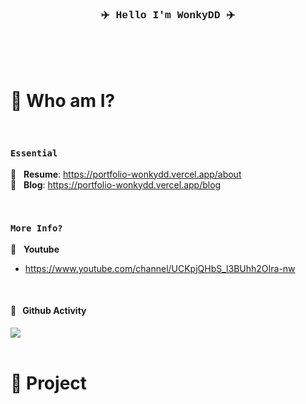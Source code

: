 <div align="center" style="font-family:courier;">
 
###  ✈️ Hello I'm WonkyDD ✈️

  <br>

  <!-- ✅ 추가할것..!
  1. 한양대 홈페이지 배지
  2. notion resume 배지
  3. vercel hompage 배지

  1. img 폴더추가해서 내얼굴 왼쪽
  2. 배지들은 오른쪽에 배치
  -->

<!--   <div>  -->
<!--     <a href="https://velog.io/@wonkydd"><img src="https://img.shields.io/badge/wonkydd-3DDC84?style=flat-square&logo=Velog&logoColor=white"/></a> -->
<!--   </div> -->



</div>

  
<!-- <a href="https://solved.ac/bekpshsc01"><img src="http://mazassumnida.wtf/api/mini/generate_badge?boj=bekpshsc01"/></a> -->



  

<br>
<br>


# 📝 Who am I?


<br>


### <code>Essential</code>


📌 &nbsp; **Resume**: https://portfolio-wonkydd.vercel.app/about    
📌 &nbsp; **Blog**: https://portfolio-wonkydd.vercel.app/blog     


<br>


### <code>More Info?</code>
📌 &nbsp; **Youtube**<br>
- https://www.youtube.com/channel/UCKpjQHbS_l3BUhh2OIra-nw  


<br>

<!-- #### <code>Leetcode</code> -->
<!-- #### 📌 &nbsp; **Leetcode** -->

<!-- <br> -->


<!-- #### <code>Codeforces</code> -->
<!-- #### 📌 &nbsp; **Codeforces** -->

<!-- <br> -->

<!-- #### <code>Baekjoon Online Judge</code> -->
<!-- #### 📌 &nbsp; **Baekjoon Online Judge** -->
<!-- [![Solved.ac프로필](http://mazassumnida.wtf/api/v2/generate_badge?boj=bekpshsc01)](https://solved.ac/bekpshsc01) -->
<!-- <div style="color: yellow"> asdf </div>-->

<!-- <br> -->

<!-- #### <code>Github Activity</code> -->
#### 📌 &nbsp; **Github Activity**
  <img src="https://github-readme-stats.vercel.app/api/top-langs/?username=wonkyDD&theme=dracula&exclude_repo=Computer-Science-Engineering&layout=compact&langs_count=10"/>
  
  
<!-- ✅ 추가할것..!
1. https://github.com/callensm 참고할것
-->


<br>
<br>


# 🚀 Project

<br>





